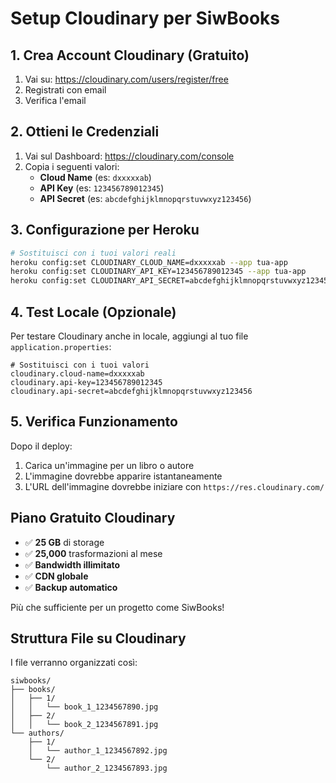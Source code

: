 # Setup Cloudinary per SiwBooks

## 1. Crea Account Cloudinary (Gratuito)

1. Vai su: https://cloudinary.com/users/register/free
2. Registrati con email
3. Verifica l'email

## 2. Ottieni le Credenziali

1. Vai sul Dashboard: https://cloudinary.com/console
2. Copia i seguenti valori:
   - **Cloud Name** (es: `dxxxxxab`)
   - **API Key** (es: `123456789012345`)
   - **API Secret** (es: `abcdefghijklmnopqrstuvwxyz123456`)

## 3. Configurazione per Heroku

```bash
# Sostituisci con i tuoi valori reali
heroku config:set CLOUDINARY_CLOUD_NAME=dxxxxxab --app tua-app
heroku config:set CLOUDINARY_API_KEY=123456789012345 --app tua-app
heroku config:set CLOUDINARY_API_SECRET=abcdefghijklmnopqrstuvwxyz123456 --app tua-app
```

## 4. Test Locale (Opzionale)

Per testare Cloudinary anche in locale, aggiungi al tuo file `application.properties`:

```properties
# Sostituisci con i tuoi valori
cloudinary.cloud-name=dxxxxxab
cloudinary.api-key=123456789012345
cloudinary.api-secret=abcdefghijklmnopqrstuvwxyz123456
```

## 5. Verifica Funzionamento

Dopo il deploy:
1. Carica un'immagine per un libro o autore
2. L'immagine dovrebbe apparire istantaneamente
3. L'URL dell'immagine dovrebbe iniziare con `https://res.cloudinary.com/`

## Piano Gratuito Cloudinary

- ✅ **25 GB** di storage
- ✅ **25,000** trasformazioni al mese
- ✅ **Bandwidth illimitato**
- ✅ **CDN globale**
- ✅ **Backup automatico**

Più che sufficiente per un progetto come SiwBooks!

## Struttura File su Cloudinary

I file verranno organizzati così:
```
siwbooks/
├── books/
│   ├── 1/
│   │   └── book_1_1234567890.jpg
│   ├── 2/
│   │   └── book_2_1234567891.jpg
└── authors/
    ├── 1/
    │   └── author_1_1234567892.jpg
    └── 2/
        └── author_2_1234567893.jpg
``` 